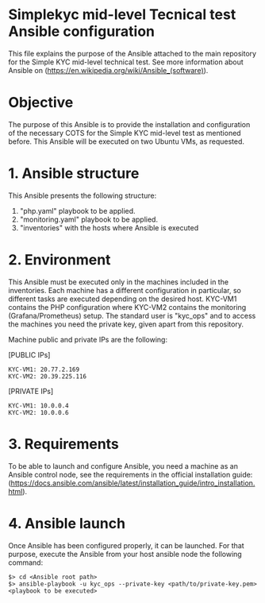 # Simplekyc mid-level Tecnical test Ansible configuration

This file explains the purpose of the Ansible attached to the main repository for the Simple KYC mid-level technical test. See more information about Ansible on (https://en.wikipedia.org/wiki/Ansible_(software)).


# Objective

The purpose of this Ansible is to provide the installation and configuration of the necessary COTS for the Simple KYC mid-level test as mentioned before. This Ansible will be executed on two Ubuntu VMs, as requested.

# 1. Ansible structure

This Ansible presents the following structure:

1. "php.yaml" playbook to be applied.
2. "monitoring.yaml" playbook to be applied.
3. "inventories" with the hosts where Ansible is executed

# 2. Environment

This Ansible must be executed only in the machines included in the inventories. Each machine has a different configuration in particular, so different tasks are executed depending on the desired host. KYC-VM1 contains the PHP configuration where KYC-VM2 contains the monitoring (Grafana/Prometheus) setup. The standard user is "kyc_ops" and to access the machines you need the private key, given apart from this repository.

Machine public and private IPs are the following:


[PUBLIC IPs]
```
KYC-VM1: 20.77.2.169
KYC-VM2: 20.39.225.116
```

[PRIVATE IPs]
```
KYC-VM1: 10.0.0.4
KYC-VM2: 10.0.0.6
```

# 3. Requirements

To be able to launch and configure Ansible, you need a machine as an Ansible control node, see the requirements in the official installation guide: (https://docs.ansible.com/ansible/latest/installation_guide/intro_installation.html).

# 4. Ansible launch

Once Ansible has been configured properly, it can be launched. For that purpose, execute the Ansible from your host ansible node the following command:

```
$> cd <Ansible root path>
$> ansible-playbook -u kyc_ops --private-key <path/to/private-key.pem> <playbook to be executed>
```